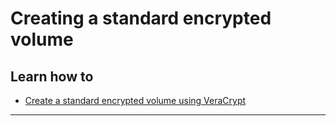 # Creating a standard encrypted volume

## Learn how to

- [Create a standard encrypted volume using VeraCrypt](en/topics/tool-5-veracrypt/1-standard-volume/3-howto-standard.md)

***